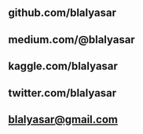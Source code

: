 

## github.com/blalyasar
## medium.com/@blalyasar
## kaggle.com/blalyasar
## twitter.com/blalyasar
## blalyasar@gmail.com


